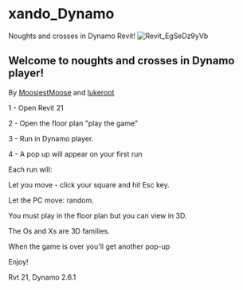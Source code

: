 # xando_Dynamo
Noughts and crosses in Dynamo Revit! 
![Revit_EgSeDz9yVb](https://user-images.githubusercontent.com/107112863/174893133-13f0dcf9-2ed1-49c5-9e1f-bd8e50fe82ab.gif)
## Welcome to noughts and crosses in Dynamo player!
By [MoosiestMoose](https://www.github.com/MoosiestMoose) and [lukeroot](https://www.github.com/lukeroot) 

1 - Open Revit 21 

2 - Open the floor plan "play the game"

3 - Run in Dynamo player.

4 - A pop up will appear on your first run

Each run will:

Let you move - click your square and hit Esc key.

Let the PC move: random.

You must play in the floor plan but you can view in 3D.

The Os and Xs are 3D families. 

When the game is over you'll get another pop-up

Enjoy! 

Rvt 21, Dynamo 2.6.1
